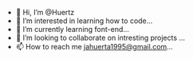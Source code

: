 - 👋 Hi, I’m @Huertz
- 👀 I’m interested in learning how to code...
- 🌱 I’m currently learning font-end...
- 💞️ I’m looking to collaborate on intresting projects ...
- 📫 How to reach me jahuerta1995@gmail.com...

<!---
Huertz/Huertz is a ✨ special ✨ repository because its `README.md` (this file) appears on your GitHub profile.
You can click the Preview link to take a look at your changes.
--->
